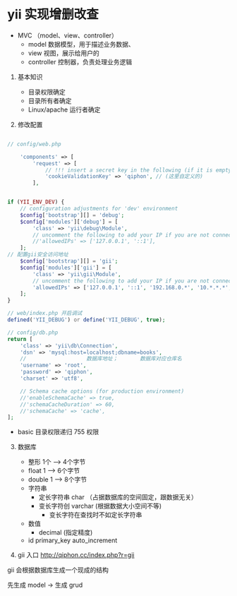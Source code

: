 # yii 实现增删改查

- MVC （model、view、controller）
    - model 数据模型，用于描述业务数据、
    - view  视图，展示给用户的
    - controller 控制器，负责处理业务逻辑

1. 基本知识
    - 目录权限确定
    - 目录所有者确定
    - Linux/apache 运行者确定

2. 修改配置

```php

// config/web.php

    'components' => [
        'request' => [
            // !!! insert a secret key in the following (if it is empty) - this is required by cookie validation
            'cookieValidationKey' => 'qiphon', // (这里自定义的)
        ],


if (YII_ENV_DEV) {
    // configuration adjustments for 'dev' environment
    $config['bootstrap'][] = 'debug';
    $config['modules']['debug'] = [
        'class' => 'yii\debug\Module',
        // uncomment the following to add your IP if you are not connecting from localhost.
        //'allowedIPs' => ['127.0.0.1', '::1'],
    ];
// 配置gii安全访问地址
    $config['bootstrap'][] = 'gii';
    $config['modules']['gii'] = [
        'class' => 'yii\gii\Module',
        // uncomment the following to add your IP if you are not connecting from localhost.
        'allowedIPs' => ['127.0.0.1', '::1', '192.168.0.*', '10.*.*.*', '172.16.*.*'],
    ];
}

// web/index.php 开启调试
defined('YII_DEBUG') or define('YII_DEBUG', true);

// config/db.php
return [
    'class' => 'yii\db\Connection',
    'dsn' => 'mysql:host=localhost;dbname=books',
    //                   数据库地址；       数据库对应仓库名
    'username' => 'root',
    'password' => 'qiphon',
    'charset' => 'utf8',

    // Schema cache options (for production environment)
    //'enableSchemaCache' => true,
    //'schemaCacheDuration' => 60,
    //'schemaCache' => 'cache',
];

```
- basic 目录权限递归 755 权限

3. 数据库

    - 整形  1个 --> 4个字节
    - float 1 --> 6个字节
    - double 1 --> 8个字节
    - 字符串
        - 定长字符串 char   （占据数据库的空间固定，跟数据无关）
        - 变长字符创 varchar (根据数据大小空间不等)
            - 变长字符在查找时不如定长字符串
    - 数值
        - decimal (指定精度)
    - id primary_key auto_increment

4. gii 入口  http://qiphon.cc/index.php?r=gii

gii 会根据数据库生成一个现成的结构

先生成 model -> 生成 grud